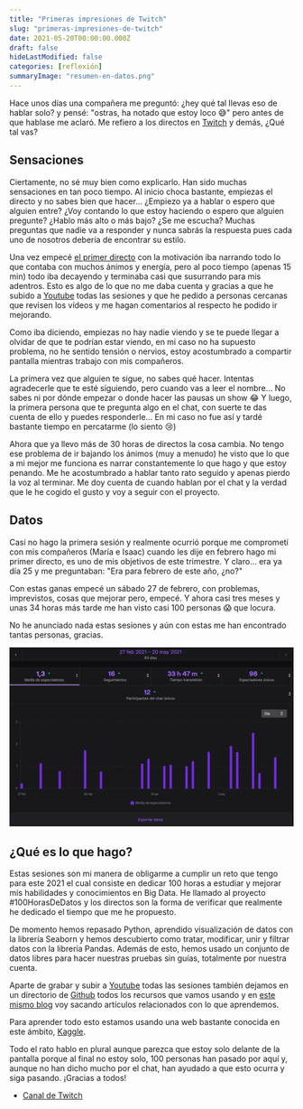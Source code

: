 ```yaml
---
title: "Primeras impresiones de Twitch"
slug: "primeras-impresiones-de-twitch"
date: 2021-05-20T00:00:00.000Z
draft: false
hideLastModified: false
categories: [reflexión]
summaryImage: "resumen-en-datos.png"
---
```


Hace unos días una compañera me preguntó: ¿hey qué tal llevas eso de hablar solo? y pensé: "ostras, ha notado que estoy loco 😅" pero antes de que hablase me aclaró. Me refiero a los directos en [Twitch](https://www.twitch.tv/cristian_suarez_dev) y demás, ¿Qué tal vas?

## Sensaciones

Ciertamente, no sé muy bien como explicarlo. Han sido muchas sensaciones en tan poco tiempo. Al inicio choca bastante, empiezas el directo y no sabes bien que hacer... ¿Empiezo ya a hablar o espero que alguien entre? ¿Voy contando lo que estoy haciendo o espero que alguien pregunte? ¿Hablo más alto o más bajo? ¿Se me escucha? Muchas preguntas que nadie va a responder y nunca sabrás la respuesta pues cada uno de nosotros debería de encontrar su estilo.

Una vez empecé [el primer directo](https://www.youtube.com/watch?v=kQArtNuLv4o&list=PLZh1qmaTeQ-qvyJ9GOLNEwESIGTQdHAoI&index=1&t=0s) con la motivación iba narrando todo lo que contaba con muchos ánimos y energía, pero al poco tiempo (apenas 15 min) todo iba decayendo y terminaba casi que susurrando para mis adentros. Esto es algo de lo que no me daba cuenta y gracias a que he subido a [Youtube](https://www.youtube.com/playlist?list=PLZh1qmaTeQ-qvyJ9GOLNEwESIGTQdHAoI) todas las sesiones y que he pedido a personas cercanas que revisen los vídeos y me hagan comentarios al respecto he podido ir mejorando.

Como iba diciendo, empiezas no hay nadie viendo y se te puede llegar a olvidar de que te podrían estar viendo, en mi caso no ha supuesto problema, no he sentido tensión o nervios, estoy acostumbrado a compartir pantalla mientras trabajo con mis compañeros.

La primera vez que alguien te sigue, no sabes qué hacer. Intentas agradecerle que te esté siguiendo, pero cuando vas a leer el nombre... No sabes ni por dónde empezar o donde hacer las pausas un show 😂 Y luego, la primera persona que te pregunta algo en el chat, con suerte te das cuenta de ello y puedes responderle... En mi caso no fue así y tardé bastante tiempo en percatarme (lo siento 😢)

Ahora que ya llevo más de 30 horas de directos la cosa cambia. No tengo ese problema de ir bajando los ánimos (muy a menudo) he visto que lo que a mi mejor me funciona es narrar constantemente lo que hago y que estoy penando. Me he acostumbrado a hablar tanto rato seguido y apenas pierdo la voz al terminar. Me doy cuenta de cuando hablan por el chat y la verdad que le he cogido el gusto y voy a seguir con el proyecto.

## Datos

Casi no hago la primera sesión y realmente ocurrió porque me comprometí con mis compañeros (María e Isaac) cuando les dije en febrero hago mi primer directo, es uno de mis objetivos de este trimestre. Y claro... era ya día 25 y me preguntaban: "Era para febrero de este año, ¿no?"

Con estas ganas empecé un sábado 27 de febrero, con problemas, imprevistos, cosas que mejorar pero, empecé. Y ahora casi tres meses y unas 34 horas más tarde me han visto casi 100 personas 😱 que locura.

No he anunciado nada estas sesiones y aún con estas me han encontrado tantas personas, gracias.

![resumen primeros meses en datos](resumen-en-datos.png)

## ¿Qué es lo que hago?

Estas sesiones son mi manera de obligarme a cumplir un reto que tengo para este 2021 el cual consiste en dedicar 100 horas a estudiar y mejorar mis habilidades y conocimientos en Big Data. He llamado al proyecto #100HorasDeDatos y los directos son la forma de verificar que realmente he dedicado el tiempo que me he propuesto.

De momento hemos repasado Python, aprendido visualización de datos con la librería Seaborn y hemos descubierto como tratar, modificar, unir y filtrar datos con la librería Pandas. Además de esto, hemos usado un conjunto de datos libres para hacer nuestras pruebas sin guías, totalmente por nuestra cuenta.

Aparte de grabar y subir a [Youtube](http://bit.ly/cristian-suarez-directos) todas las sesiones también dejamos en un directorio de [Github](https://github.com/CrisKrus/kaggle) todos los recursos que vamos usando y en [este mismo blog](https://criskrus.com/tags/big-data/) voy sacando artículos relacionados con lo que aprendemos.

Para aprender todo esto estamos usando una web bastante conocida en este ámbito, [Kaggle](https://www.kaggle.com/).

Todo el rato hablo en plural aunque parezca que estoy solo delante de la pantalla porque al final no estoy solo, 100 personas han pasado por aquí y, aunque no han dicho mucho por el chat, han ayudado a que esto ocurra y siga pasando. ¡Gracias a todos!

- [Canal de Twitch](https://www.twitch.tv/cristian_suarez_dev)
